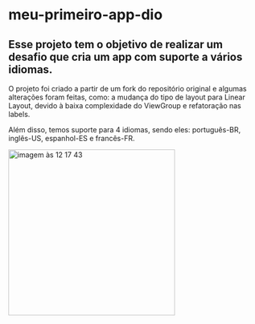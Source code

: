 # meu-primeiro-app-dio

## Esse projeto tem o objetivo de realizar um desafio que cria um app com suporte a vários idiomas.

O projeto foi criado a partir de um fork do repositório original e algumas alterações foram feitas, como: a mudança do tipo de layout para Linear Layout, devido à baixa complexidade do ViewGroup e refatoração nas labels.

Além disso, temos suporte para 4 idiomas, sendo eles: português-BR, inglês-US, espanhol-ES e francês-FR. 

<img width="331" alt="imagem às 12 17 43" src="https://github.com/digitalinnovationone/meu-primeiro-app-dio/assets/114451088/b634da57-d2ec-47f1-b06b-f2c4c144832a">
